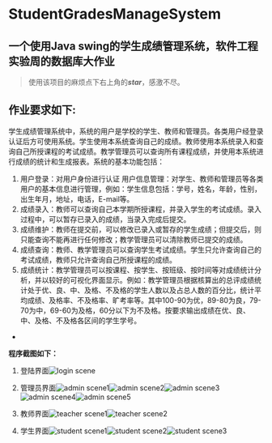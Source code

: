 # StudentGradesManageSystem
## 一个使用Java swing的学生成绩管理系统，软件工程实验周的数据库大作业


> 使用该项目的麻烦点下右上角的***star***，感激不尽。

**作业要求如下:**
--
学生成绩管理系统中，系统的用户是学校的学生、教师和管理员。各类用户经登录认证后方可使用系统。学生使用本系统查询自己的成绩。教师使用本系统录入和查询自己所授课程的考试成绩。教学管理员可以查询所有课程成绩，并使用本系统进行成绩的统计和生成报表。系统的基本功能包括：

1. 用户登录：对用户身份进行认证用户信息管理：对学生、教师和管理员等各类用户的基本信息进行管理，例如：学生信息包括：学号，姓名，年龄，性别，出生年月，地址，电话，E-mail等。2. 成绩录入：教师可以查询自己本学期所授课程，并录入学生的考试成绩。录入过程中，可以暂存已录入的成绩，当录入完成后提交。3. 成绩维护：教师在提交前，可以修改已录入或暂存的学生成绩；但提交后，则只能查询不能再进行任何修改；教学管理员可以清除教师已提交的成绩。4. 成绩查询：教师、教学管理员可以查询学生考试成绩。学生只允许查询自己的考试成绩，教师只允许查询自己所授课程的成绩。5. 成绩统计：教学管理员可以按课程、按学生、按班级、按时间等对成绩统计分析，并以较好的可视化界面显示。例如：教学管理员根据核算出的总评成绩统计处于优、良、中、及格、不及格的学生人数以及占总人数的百分比，统计平均成绩、及格率、不及格率、旷考率等。其中100-90为优，89-80为良，79-70为中，69-60为及格，60分以下为不及格。按要求输出成绩在优、良、中、及格、不及格各区间的学生学号。

-
**程序截图如下：**

1. 登陆界面![login scene](http://ww3.sinaimg.cn/large/71ae9b51gw1evqj3p58ajj20ow0i6mz7.jpg)

2. 管理员界面![admin scene1](http://ww3.sinaimg.cn/large/71ae9b51gw1evqj5n8o1xj21jq106dln.jpg)![admin scene2](http://ww1.sinaimg.cn/large/71ae9b51gw1evqj6yquzjj21je108gqy.jpg)![admin scene3](http://ww2.sinaimg.cn/large/71ae9b51gw1evqj8e33h2j21jm10kn12.jpg)![admin scene4](http://ww2.sinaimg.cn/large/71ae9b51gw1evqj8wvefdj21ju13mq84.jpg)![admin scene5](http://ww2.sinaimg.cn/large/71ae9b51gw1evqj9f5ytdj21j2128gs3.jpg)

3. 教师界面![teacher scene1](http://ww2.sinaimg.cn/large/71ae9b51gw1evqjaowmk8j21jo12yafj.jpg)![teacher scene2](http://ww3.sinaimg.cn/large/71ae9b51gw1evqjbg7dofj21ja132wij.jpg)
4. 学生界面![student scene1](http://ww3.sinaimg.cn/large/71ae9b51gw1evqjcfpmb8j21jo12s41u.jpg)![student scene2](http://ww1.sinaimg.cn/large/71ae9b51gw1evqjd0wsuxj21jw12on1b.jpg)![student scene3](http://ww1.sinaimg.cn/large/71ae9b51gw1evqjddgc32j21k412yae1.jpg)



